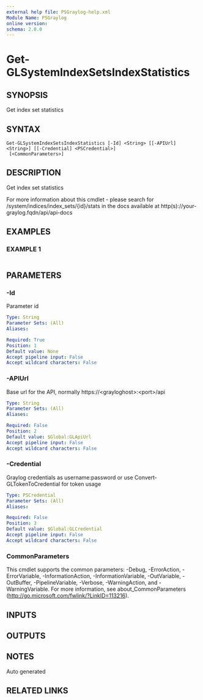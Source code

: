 ```yaml
---
external help file: PSGraylog-help.xml
Module Name: PSGraylog
online version:
schema: 2.0.0
---
```


# Get-GLSystemIndexSetsIndexStatistics

## SYNOPSIS
Get index set statistics

## SYNTAX

```
Get-GLSystemIndexSetsIndexStatistics [-Id] <String> [[-APIUrl] <String>] [[-Credential] <PSCredential>]
 [<CommonParameters>]
```

## DESCRIPTION
Get index set statistics


For more information about this cmdlet - please search for /system/indices/index_sets/{id}/stats in the docs available at http(s)://your-graylog.fqdn/api/api-docs

## EXAMPLES

### EXAMPLE 1
```

```

## PARAMETERS

### -Id
Parameter id

```yaml
Type: String
Parameter Sets: (All)
Aliases:

Required: True
Position: 1
Default value: None
Accept pipeline input: False
Accept wildcard characters: False
```

### -APIUrl
Base url for the API, normally https://\<grayloghost\>:\<port\>/api

```yaml
Type: String
Parameter Sets: (All)
Aliases:

Required: False
Position: 2
Default value: $Global:GLApiUrl
Accept pipeline input: False
Accept wildcard characters: False
```

### -Credential
Graylog credentials as username:password or use Convert-GLTokenToCredential for token usage

```yaml
Type: PSCredential
Parameter Sets: (All)
Aliases:

Required: False
Position: 3
Default value: $Global:GLCredential
Accept pipeline input: False
Accept wildcard characters: False
```

### CommonParameters
This cmdlet supports the common parameters: -Debug, -ErrorAction, -ErrorVariable, -InformationAction, -InformationVariable, -OutVariable, -OutBuffer, -PipelineVariable, -Verbose, -WarningAction, and -WarningVariable. For more information, see about_CommonParameters (http://go.microsoft.com/fwlink/?LinkID=113216).

## INPUTS

## OUTPUTS

## NOTES
Auto generated

## RELATED LINKS
